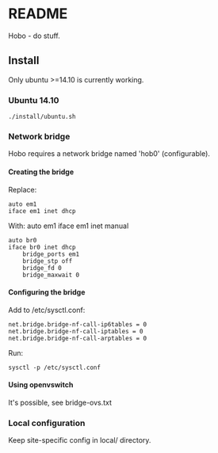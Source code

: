 # README
Hobo - do stuff.

## Install
Only ubuntu >=14.10 is currently working.

### Ubuntu 14.10
    
    ./install/ubuntu.sh

### Network bridge
Hobo requires a network bridge named 'hob0' (configurable).

#### Creating the bridge
Replace:

    auto em1
    iface em1 inet dhcp

With:
    auto em1
    iface em1 inet manual

    auto br0
    iface br0 inet dhcp
        bridge_ports em1
        bridge_stp off
        bridge_fd 0
        bridge_maxwait 0

#### Configuring the bridge

Add to /etc/sysctl.conf:

    net.bridge.bridge-nf-call-ip6tables = 0
    net.bridge.bridge-nf-call-iptables = 0
    net.bridge.bridge-nf-call-arptables = 0


Run:  

    sysctl -p /etc/sysctl.conf  

#### Using openvswitch
It's possible, see bridge-ovs.txt

### Local configuration
Keep site-specific config in local/ directory.
